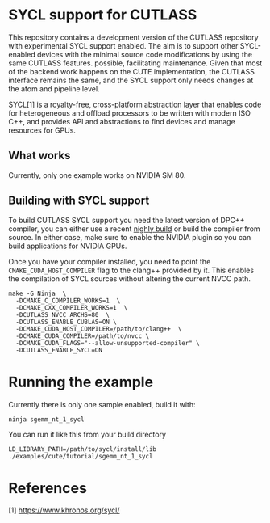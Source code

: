 # SYCL support for CUTLASS

This repository contains a development version of the CUTLASS repository
with experimental SYCL support enabled. The aim is to
support other SYCL-enabled devices with the minimal source code modifications by using the same CUTLASS features.
possible, facilitating maintenance.
Given that most of the backend work happens on the CUTE implementation,
the CUTLASS interface remains the same, and the SYCL support only needs 
changes at the atom and pipeline level.

SYCL[1] is a royalty-free, cross-platform abstraction layer that enables
code for heterogeneous and offload processors to be written with modern 
ISO C++, and provides API and abstractions to find devices and manage 
resources for GPUs. 

## What works

Currently, only one example works on NVIDIA SM 80.

## Building with SYCL support

To build CUTLASS SYCL support you need the latest version of DPC++ compiler, 
you can either use a recent [nighly build](https://github.com/intel/llvm/releases)
or build the compiler from source.
In either case, make sure to enable the NVIDIA plugin so you can build applications
for NVIDIA GPUs.

Once you have your compiler installed, you need to point the
`CMAKE_CUDA_HOST_COMPILER` flag to the clang++ provided by it.
This enables the compilation of SYCL sources without altering the current NVCC path.

```
make -G Ninja  \
  -DCMAKE_C_COMPILER_WORKS=1  \
  -DCMAKE_CXX_COMPILER_WORKS=1  \
  -DCUTLASS_NVCC_ARCHS=80  \
  -DCUTLASS_ENABLE_CUBLAS=ON \ 
  -DCMAKE_CUDA_HOST_COMPILER=/path/to/clang++  \
  -DCMAKE_CUDA_COMPILER=/path/to/nvcc \ 
  -DCMAKE_CUDA_FLAGS="--allow-unsupported-compiler" \
  -DCUTLASS_ENABLE_SYCL=ON 
```


# Running the example

Currently there is only one sample enabled, 
build it with:

```
ninja sgemm_nt_1_sycl
```

You can run it like this from your build directory

```
LD_LIBRARY_PATH=/path/to/sycl/install/lib ./examples/cute/tutorial/sgemm_nt_1_sycl
```

# References

[1] https://www.khronos.org/sycl/
